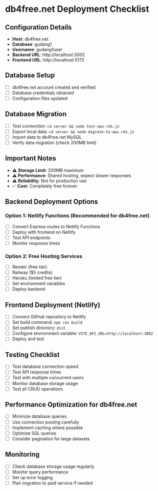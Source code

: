 # db4free.net Deployment Checklist

## Configuration Details
- **Host**: db4free.net
- **Database**: gudang1
- **Username**: gudang1user
- **Backend URL**: http://localhost:3002
- **Frontend URL**: http://localhost:5173

## Database Setup
- [ ] db4free.net account created and verified
- [ ] Database credentials obtained
- [ ] Configuration files updated

## Database Migration
- [ ] Test connection: `cd server && node test-aws-rds.js`
- [ ] Export local data: `cd server && node migrate-to-aws-rds.js`
- [ ] Import data to db4free.net MySQL
- [ ] Verify data migration (check 200MB limit)

## Important Notes
- ⚠️ **Storage Limit**: 200MB maximum
- ⚠️ **Performance**: Shared hosting, expect slower responses
- ⚠️ **Reliability**: Not for production use
- ✅ **Cost**: Completely free forever

## Backend Deployment Options

### Option 1: Netlify Functions (Recommended for db4free.net)
- [ ] Convert Express routes to Netlify Functions
- [ ] Deploy with frontend on Netlify
- [ ] Test API endpoints
- [ ] Monitor response times

### Option 2: Free Hosting Services
- [ ] Render (free tier)
- [ ] Railway ($5 credits)
- [ ] Heroku (limited free tier)
- [ ] Set environment variables
- [ ] Deploy backend

## Frontend Deployment (Netlify)
- [ ] Connect GitHub repository to Netlify
- [ ] Set build command: `npm run build`
- [ ] Set publish directory: `dist`
- [ ] Configure environment variable: `VITE_API_URL=http://localhost:3002`
- [ ] Deploy and test

## Testing Checklist
- [ ] Test database connection speed
- [ ] Test API response times
- [ ] Test with multiple concurrent users
- [ ] Monitor database storage usage
- [ ] Test all CRUD operations

## Performance Optimization for db4free.net
- [ ] Minimize database queries
- [ ] Use connection pooling carefully
- [ ] Implement caching where possible
- [ ] Optimize SQL queries
- [ ] Consider pagination for large datasets

## Monitoring
- [ ] Check database storage usage regularly
- [ ] Monitor query performance
- [ ] Set up error logging
- [ ] Plan migration to paid service if needed

